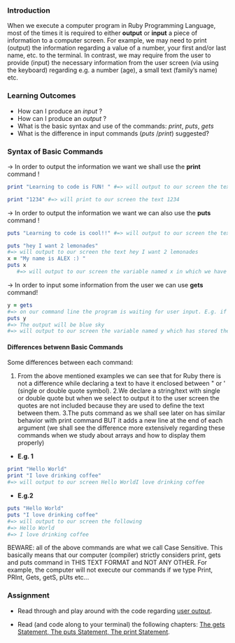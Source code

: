 <!-- This lesson will cover how to output things to the screen in Ruby and how to get input from the user. -->

### Introduction
When we execute a computer program in Ruby Programming Language, most of the times it is required to either **output** or **input** a piece of information to a computer screen.
For example, we may need to print (output) the information regarding a value of a number, your first and/or last name, etc. to the terminal. In contrast, we may require from the user to provide (input) the necessary information from the user screen (via using the keyboard) regarding e.g. a number (age), a small text (family’s name) etc.

### Learning Outcomes
* How can I produce an *input* ?
* How can I produce an *output* ?
* What is the basic syntax and use of the commands: *print*, *puts*, *gets*
* What is the difference in input commands (*puts* /*print*) suggested?

### Syntax of Basic Commands
→ In order to output the information we want we shall use the **print** command !	
```ruby
print "Learning to code is FUN! " #=> will output to our screen the text Learning to code is FUN!
```
```ruby
print "1234" #=> will print to our screen the text 1234
```

→ In order to output the information we want we can also use the **puts** command !	
```ruby
puts "Learning to code is cool!!" #=> will output to our screen the text Learning to code is cool!!
```
```ruby
puts "hey I want 2 lemonades" 
#=> will output to our screen the text hey I want 2 lemonades
x = "My name is ALEX :) "
puts x
   #=> will output to our screen the variable named x in which we have stored the text My name is ALEX :)
```

→ In order to input some information from the user we can use **gets** command!
```ruby
y = gets   
#=> on our command line the program is waiting for user input. E.g. if we type blue sky and press enter
puts y  
#=> The output will be blue sky
#=> will output to our screen the variable named y which has stored the user input (as a text). 
```
#### Differences betwenn Basic Commands

Some differences between each command:
1. From the above mentioned examples we can see that for Ruby there is not a difference while declaring a text to have it enclosed between " or ' (single or double quote symbol).
2.We declare a string/text with single or double quote but when we select to output it to the user screen the quotes are not included because they are used to define the text between them.
3.The puts command as we shall see later on has similar behavior with print command BUT it adds a new line at the end of each argument (we shall see the difference more extensively regarding these commands when we study about arrays and how to display them properly)
 * **E.g. 1**
 ```ruby
print "Hello World"
print "I love drinking coffee"
#=> will output to our screen Hello WorldI love drinking coffee
``` 
 * **E.g.2**
```ruby 
puts "Hello World"
puts "I love drinking coffee"
#=> will output to our screen the following
#=> Hello World
#=> I love drinking coffee
```

BEWARE: all of the above commands are what we call Case Sensitive. This basically means that our computer (compiler) strictly considers print, gets and puts command in THIS TEXT FORMAT  and NOT ANY OTHER. For example, the computer will not execute our commands if we type Print, PRInt,  Gets, getS, pUts etc...


### Assignment
- Read through and play around with the code regarding [user output](https://www.learnrubyonline.org/en/Hello%2C_World%21). 

- Read (and code along to your terminal) the following chapters: [The gets Statement, The puts Statement, The print Statement](https://www.tutorialspoint.com/ruby/ruby_quick_guide.htm).
